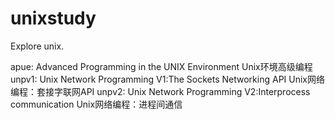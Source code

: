 # unixstudy
Explore unix.

apue: Advanced Programming in the UNIX Environment
      Unix环境高级编程
unpv1: Unix Network Programming V1:The Sockets Networking API
      Unix网络编程：套接字联网API
unpv2: Unix Network Programming V2:Interprocess communication
      Unix网络编程：进程间通信
